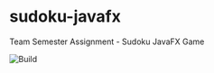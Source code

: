 # sudoku-javafx
Team Semester Assignment - Sudoku JavaFX Game

![Build](https://github.com/mzdm/sudoku-javafx/workflows/build/badge.svg)

